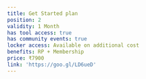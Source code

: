 ```yaml
---
title: Get Started plan
position: 2
validity: 1 Month
has tool access: true
has community events: true
locker access: Available on additional cost
benefits: RP + Membership
price: ₹7900
link: 'https://goo.gl/LD6ueD'
---
```


